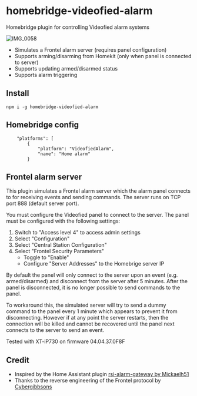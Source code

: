 # homebridge-videofied-alarm
Homebridge plugin for controlling Videofied alarm systems

![IMG_0058](https://github.com/longzheng/homebridge-videofied-alarm/assets/484912/f4820cb6-64f6-4299-9c28-6c14bf153aa5)

- Simulates a Frontel alarm server (requires panel configuration)
- Supports arming/disarming from Homekit (only when panel is connected to server)
- Supports updating armed/disarmed status
- Supports alarm triggering

## Install
```
npm i -g homebridge-videofied-alarm
```

## Homebridge config
```
    "platforms": [
        {
            "platform": "VideofiedAlarm",
            "name": "Home alarm"
        }
```

## Frontel alarm server
This plugin simulates a Frontel alarm server which the alarm panel connects to for receiving events and sending commands. The server runs on TCP port 888 (default server port).

You must configure the Videofied panel to connect to the server. The panel must be configured with the following settings:
1. Switch to "Access level 4" to access admin settings
2. Select "Configuration"
3. Select "Central Station Configuration"
4. Select "Frontel Security Parameters"
    - Toggle to "Enable"
    - Configure "Server Addresses" to the Homebrige server IP

By default the panel will only connect to the server upon an event (e.g. armed/disarmed) and disconnect from the server after 5 minutes. After the panel is disconnected, it is no longer possible to send commands to the panel.

To workaround this, the simulated server will try to send a dummy command to the panel every 1 minute which appears to prevent it from disconnecting. However if at any point the server restarts, then the connection will be killed and cannot be recovered until the panel next connects to the server to send an event.

Tested with XT-iP730 on firmware 04.04.37.0F8F

## Credit
- Inspired by the Home Assistant plugin [rsi-alarm-gateway by Mickaelh51](https://github.com/Mickaelh51/rsi-alarm-gateway)
- Thanks to the reverse engineering of the Frontel protocol by [Cybergibbsons](https://cybergibbons.com/alarms-2/multiple-serious-vulnerabilities-in-rsi-videofieds-alarm-protocol/)
